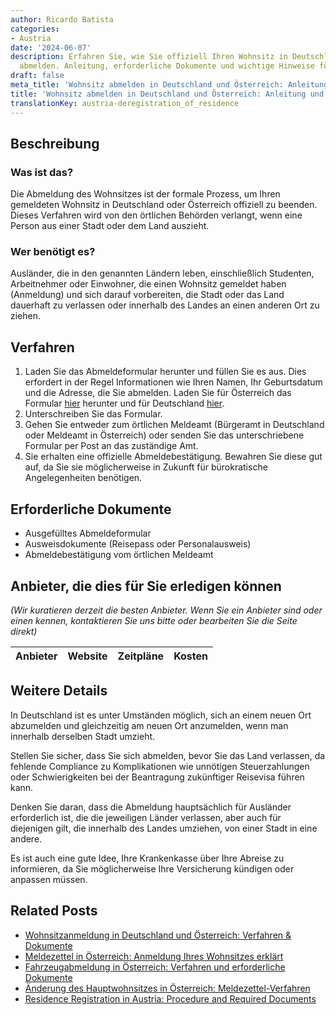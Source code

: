 ```yaml
---
author: Ricardo Batista
categories:
- Austria
date: '2024-06-07'
description: Erfahren Sie, wie Sie offiziell Ihren Wohnsitz in Deutschland oder Österreich
  abmelden. Anleitung, erforderliche Dokumente und wichtige Hinweise für Ausländer.
draft: false
meta_title: 'Wohnsitz abmelden in Deutschland und Österreich: Anleitung und Tipps'
title: 'Wohnsitz abmelden in Deutschland und Österreich: Anleitung und Tipps'
translationKey: austria-deregistration_of_residence
---
```



## Beschreibung
### Was ist das?
Die Abmeldung des Wohnsitzes ist der formale Prozess, um Ihren gemeldeten Wohnsitz in Deutschland oder Österreich offiziell zu beenden. Dieses Verfahren wird von den örtlichen Behörden verlangt, wenn eine Person aus einer Stadt oder dem Land auszieht.

### Wer benötigt es?
Ausländer, die in den genannten Ländern leben, einschließlich Studenten, Arbeitnehmer oder Einwohner, die einen Wohnsitz gemeldet haben (Anmeldung) und sich darauf vorbereiten, die Stadt oder das Land dauerhaft zu verlassen oder innerhalb des Landes an einen anderen Ort zu ziehen.

## Verfahren
1. Laden Sie das Abmeldeformular herunter und füllen Sie es aus. Dies erfordert in der Regel Informationen wie Ihren Namen, Ihr Geburtsdatum und die Adresse, die Sie abmelden. Laden Sie für Österreich das Formular [hier](https://www.wien.gv.at/pdfs/meldeamt.pdf) herunter und für Deutschland [hier](https://www.berlin.de/formularverzeichnis/?formular=/labo/zuwanderung/_assets/mdb-f566159/wohnungsgeberbestaetigung.pdf).
2. Unterschreiben Sie das Formular.
3. Gehen Sie entweder zum örtlichen Meldeamt (Bürgeramt in Deutschland oder Meldeamt in Österreich) oder senden Sie das unterschriebene Formular per Post an das zuständige Amt.
4. Sie erhalten eine offizielle Abmeldebestätigung. Bewahren Sie diese gut auf, da Sie sie möglicherweise in Zukunft für bürokratische Angelegenheiten benötigen.

## Erforderliche Dokumente
- Ausgefülltes Abmeldeformular
- Ausweisdokumente (Reisepass oder Personalausweis)
- Abmeldebestätigung vom örtlichen Meldeamt

## Anbieter, die dies für Sie erledigen können

_(Wir kuratieren derzeit die besten Anbieter. Wenn Sie ein Anbieter sind oder einen kennen, kontaktieren Sie uns bitte oder bearbeiten Sie die Seite direkt)_

| Anbieter | Website | Zeitpläne | Kosten |
| --------------- | --------------- | :-------------: | :-------------: |

## Weitere Details
In Deutschland ist es unter Umständen möglich, sich an einem neuen Ort abzumelden und gleichzeitig am neuen Ort anzumelden, wenn man innerhalb derselben Stadt umzieht.

Stellen Sie sicher, dass Sie sich abmelden, bevor Sie das Land verlassen, da fehlende Compliance zu Komplikationen wie unnötigen Steuerzahlungen oder Schwierigkeiten bei der Beantragung zukünftiger Reisevisa führen kann.

Denken Sie daran, dass die Abmeldung hauptsächlich für Ausländer erforderlich ist, die die jeweiligen Länder verlassen, aber auch für diejenigen gilt, die innerhalb des Landes umziehen, von einer Stadt in eine andere.

Es ist auch eine gute Idee, Ihre Krankenkasse über Ihre Abreise zu informieren, da Sie möglicherweise Ihre Versicherung kündigen oder anpassen müssen.


## Related Posts

- [Wohnsitzanmeldung in Deutschland und Österreich: Verfahren & Dokumente](https://tramitit.com/de/guides/austria/anmeldung_wohnsitz/)
- [Meldezettel in Österreich: Anmeldung Ihres Wohnsitzes erklärt](https://tramitit.com/de/guides/austria/meldezettel/)
- [Fahrzeugabmeldung in Österreich: Verfahren und erforderliche Dokumente](https://tramitit.com/de/guides/austria/fahrzeugabmeldung/)
- [Änderung des Hauptwohnsitzes in Österreich: Meldezettel-Verfahren](https://tramitit.com/de/guides/austria/hauptwohnsitzanderung/)
- [Residence Registration in Austria: Procedure and Required Documents](https://tramitit.com/de/guides/austria/meldeauskunft/)